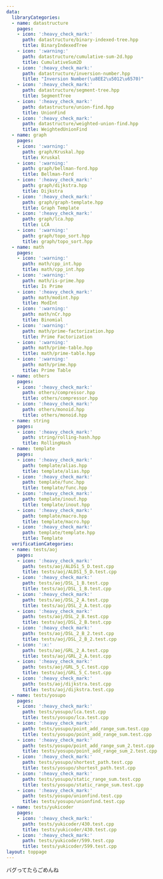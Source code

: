 ```yaml
---
data:
  libraryCategories:
  - name: datastructure
    pages:
    - icon: ':heavy_check_mark:'
      path: datastructure/binary-indexed-tree.hpp
      title: BinaryIndexedTree
    - icon: ':warning:'
      path: datastructure/cumulative-sum-2d.hpp
      title: CumulativeSum2D
    - icon: ':heavy_check_mark:'
      path: datastructure/inversion-number.hpp
      title: "Inversion Number(\u8EE2\u5012\u6570)"
    - icon: ':heavy_check_mark:'
      path: datastructure/segment-tree.hpp
      title: SegmentTree
    - icon: ':heavy_check_mark:'
      path: datastructure/union-find.hpp
      title: UnionFind
    - icon: ':heavy_check_mark:'
      path: datastructure/weighted-union-find.hpp
      title: WeightedUnionFind
  - name: graph
    pages:
    - icon: ':warning:'
      path: graph/Kruskal.hpp
      title: Kruskal
    - icon: ':warning:'
      path: graph/bellman-ford.hpp
      title: Bellman-Ford
    - icon: ':heavy_check_mark:'
      path: graph/dijkstra.hpp
      title: Dijkstra
    - icon: ':heavy_check_mark:'
      path: graph/graph-template.hpp
      title: Graph Template
    - icon: ':heavy_check_mark:'
      path: graph/lca.hpp
      title: LCA
    - icon: ':warning:'
      path: graph/topo_sort.hpp
      title: graph/topo_sort.hpp
  - name: math
    pages:
    - icon: ':warning:'
      path: math/cpp_int.hpp
      title: math/cpp_int.hpp
    - icon: ':warning:'
      path: math/is-prime.hpp
      title: Is Prime
    - icon: ':heavy_check_mark:'
      path: math/modint.hpp
      title: ModInt
    - icon: ':warning:'
      path: math/nCr.hpp
      title: Binomial
    - icon: ':warning:'
      path: math/prime-factorization.hpp
      title: Prime Factorization
    - icon: ':warning:'
      path: math/prime-table.hpp
      title: math/prime-table.hpp
    - icon: ':warning:'
      path: math/prime.hpp
      title: Prime Table
  - name: others
    pages:
    - icon: ':heavy_check_mark:'
      path: others/compressor.hpp
      title: others/compressor.hpp
    - icon: ':heavy_check_mark:'
      path: others/monoid.hpp
      title: others/monoid.hpp
  - name: string
    pages:
    - icon: ':heavy_check_mark:'
      path: string/rolling-hash.hpp
      title: RollingHash
  - name: template
    pages:
    - icon: ':heavy_check_mark:'
      path: template/alias.hpp
      title: template/alias.hpp
    - icon: ':heavy_check_mark:'
      path: template/func.hpp
      title: template/func.hpp
    - icon: ':heavy_check_mark:'
      path: template/inout.hpp
      title: template/inout.hpp
    - icon: ':heavy_check_mark:'
      path: template/macro.hpp
      title: template/macro.hpp
    - icon: ':heavy_check_mark:'
      path: template/template.hpp
      title: Template
  verificationCategories:
  - name: tests/aoj
    pages:
    - icon: ':heavy_check_mark:'
      path: tests/aoj/ALDS1_5_D.test.cpp
      title: tests/aoj/ALDS1_5_D.test.cpp
    - icon: ':heavy_check_mark:'
      path: tests/aoj/DSL_1_B.test.cpp
      title: tests/aoj/DSL_1_B.test.cpp
    - icon: ':heavy_check_mark:'
      path: tests/aoj/DSL_2_A.test.cpp
      title: tests/aoj/DSL_2_A.test.cpp
    - icon: ':heavy_check_mark:'
      path: tests/aoj/DSL_2_B.test.cpp
      title: tests/aoj/DSL_2_B.test.cpp
    - icon: ':heavy_check_mark:'
      path: tests/aoj/DSL_2_B_2.test.cpp
      title: tests/aoj/DSL_2_B_2.test.cpp
    - icon: ':x:'
      path: tests/aoj/GRL_2_A.test.cpp
      title: tests/aoj/GRL_2_A.test.cpp
    - icon: ':heavy_check_mark:'
      path: tests/aoj/GRL_5_C.test.cpp
      title: tests/aoj/GRL_5_C.test.cpp
    - icon: ':heavy_check_mark:'
      path: tests/aoj/dijkstra.test.cpp
      title: tests/aoj/dijkstra.test.cpp
  - name: tests/yosupo
    pages:
    - icon: ':heavy_check_mark:'
      path: tests/yosupo/lca.test.cpp
      title: tests/yosupo/lca.test.cpp
    - icon: ':heavy_check_mark:'
      path: tests/yosupo/point_add_range_sum.test.cpp
      title: tests/yosupo/point_add_range_sum.test.cpp
    - icon: ':heavy_check_mark:'
      path: tests/yosupo/point_add_range_sum_2.test.cpp
      title: tests/yosupo/point_add_range_sum_2.test.cpp
    - icon: ':heavy_check_mark:'
      path: tests/yosupo/shortest_path.test.cpp
      title: tests/yosupo/shortest_path.test.cpp
    - icon: ':heavy_check_mark:'
      path: tests/yosupo/static_range_sum.test.cpp
      title: tests/yosupo/static_range_sum.test.cpp
    - icon: ':heavy_check_mark:'
      path: tests/yosupo/unionfind.test.cpp
      title: tests/yosupo/unionfind.test.cpp
  - name: tests/yukicoder
    pages:
    - icon: ':heavy_check_mark:'
      path: tests/yukicoder/430.test.cpp
      title: tests/yukicoder/430.test.cpp
    - icon: ':heavy_check_mark:'
      path: tests/yukicoder/599.test.cpp
      title: tests/yukicoder/599.test.cpp
layout: toppage
---
```

バグってたらごめんね
